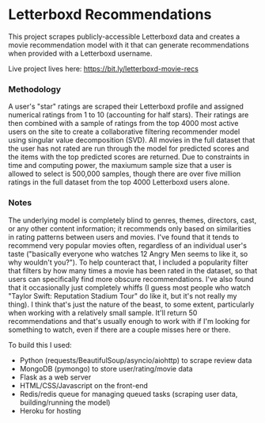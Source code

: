 # Letterboxd Recommendations

This project scrapes publicly-accessible Letterboxd data and creates a movie recommendation model with it that can generate recommendations when provided with a Letterboxd username.

Live project lives here: https://bit.ly/letterboxd-movie-recs

### Methodology

A user's "star" ratings are scraped their Letterboxd profile and assigned numerical ratings from 1 to 10 (accounting for half stars). Their ratings are then combined with a sample of ratings from the top 4000 most active users on the site to create a collaborative filtering recommender model using singular value decomposition (SVD). All movies in the full dataset that the user has not rated are run through the model for predicted scores and the items with the top predicted scores are returned. Due to constraints in time and computing power, the maxiumum sample size that a user is allowed to select is 500,000 samples, though there are over five million ratings in the full dataset from the top 4000 Letterboxd users alone.

### Notes

The underlying model is completely blind to genres, themes, directors, cast, or any other content information; it recommends only based on similarities in rating patterns between users and movies. I've found that it tends to recommend very popular movies often, regardless of an individual user's taste ("basically everyone who watches 12 Angry Men seems to like it, so why wouldn't you?"). To help counteract that, I included a popularity filter that filters by how many times a movie has been rated in the dataset, so that users can specifically find more obscure recommendations. I've also found that it occasionally just completely whiffs (I guess most people who watch "Taylor Swift: Reputation Stadium Tour" do like it, but it's not really my thing). I think that's just the nature of the beast, to some extent, particularly when working with a relatively small sample. It'll return 50 recommendations and that's usually enough to work with if I'm looking for something to watch, even if there are a couple misses here or there.


To build this I used:
* Python (requests/BeautifulSoup/asyncio/aiohttp) to scrape review data
* MongoDB (pymongo) to store user/rating/movie data
* Flask as a web server
* HTML/CSS/Javascript on the front-end
* Redis/redis queue for managing queued tasks (scraping user data, building/running the model)
* Heroku for hosting
